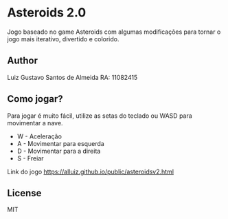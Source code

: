 # Asteroids 2.0

Jogo baseado no game Asteroids com algumas modificações para tornar o jogo mais iterativo, divertido e colorido.

## Author

Luiz Gustavo Santos de Almeida RA: 11082415

## Como jogar?

Para jogar é muito fácil, utilize as setas do teclado ou WASD para movimentar a nave.

- W - Aceleração
- A - Movimentar para esquerda
- D - Movimentar para a direita
- S - Freiar

Link do jogo
https://alluiz.github.io/public/asteroidsv2.html

## License

MIT

